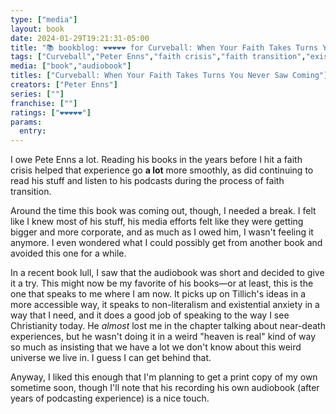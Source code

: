 ```yaml
---
type: ["media"]
layout: book
date: 2024-01-29T19:21:31-05:00
title: "📚 bookblog: ❤️❤️❤️❤️❤️ for Curveball: When Your Faith Takes Turns You Never Saw Coming, by Peter Enns"
tags: ["Curveball","Peter Enns","faith crisis","faith transition","existential","non-theism","Paul Tillich"]
media: ["book","audiobook"]
titles: ["Curveball: When Your Faith Takes Turns You Never Saw Coming"]
creators: ["Peter Enns"]
series: [""]
franchise: [""]
ratings: ["❤️❤️❤️❤️❤️"]
params:
  entry:
---
```


I owe Pete Enns a lot. Reading his books in the years before I hit a faith crisis helped that experience go **a lot** more smoothly, as did continuing to read his stuff and listen to his podcasts during the process of faith transition. 

Around the time this book was coming out, though, I needed a break. I felt like I knew most of his stuff, his media efforts felt like they were getting bigger and more corporate, and as much as I owed him, I wasn't feeling it anymore. I even wondered what I could possibly get from another book and avoided this one for a while.

In a recent book lull, I saw that the audiobook was short and decided to give it a try. This might now be my favorite of his books—or at least, this is the one that speaks to me where I am now. It picks up on Tillich's ideas in a more accessible way, it speaks to non-literalism and existential anxiety in a way that I need, and it does a good job of speaking to the way I see Christianity today. He *almost* lost me in the chapter talking about near-death experiences, but he wasn't doing it in a weird "heaven is real" kind of way so much as insisting that we have a lot we don't know about this weird universe we live in. I guess I can get behind that.

Anyway, I liked this enough that I'm planning to get a print copy of my own sometime soon, though I'll note that his recording his own audiobook (after years of podcasting experience) is a nice touch.
